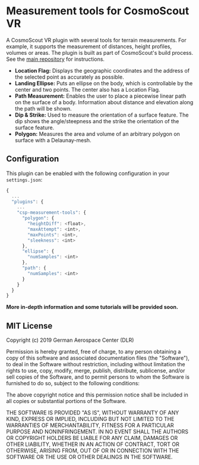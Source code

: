 # Measurement tools for CosmoScout VR

A CosmoScout VR plugin with several tools for terrain measurements. For example, it supports the measurement of distances, height profiles, volumes or areas. The plugin is built as part of CosmoScout's build process. See the [main repository](https://github.com/cosmoscout/cosmoscout-vr) for instructions.

* **Location Flag:** Displays the geographic coordinates and the address of the selected point as accurately as possible.
* **Landing Ellipse:** Puts an ellipse on the body, which is controllable by the center and two points. The center also has a Location Flag.
* **Path Measurement:** Enables the user to place a piecewise linear path on the surface of a body. Information about distance and elevation along the path will be shown.
* **Dip & Strike:** Used to measure the orientation of a surface feature. The dip shows the angle/steepness and the strike the orientation of the surface feature.
* **Polygon:** Measures the area and volume of an arbitrary polygon on surface with a Delaunay-mesh.

## Configuration

This plugin can be enabled with the following configuration in your `settings.json`:

```javascript
{
  ...
  "plugins": {
    ...
    "csp-measurement-tools": {
      "polygon": {
        "heightDiff": <float>,
        "maxAttempt": <int>,
        "maxPoints": <int>,
        "sleekness": <int>
      },
      "ellipse": {
        "numSamples": <int>
      },
      "path": {
        "numSamples": <int>
      }
    }
  }
}
```

**More in-depth information and some tutorials will be provided soon.**

## MIT License

Copyright (c) 2019 German Aerospace Center (DLR)

Permission is hereby granted, free of charge, to any person obtaining a copy
of this software and associated documentation files (the "Software"), to deal
in the Software without restriction, including without limitation the rights
to use, copy, modify, merge, publish, distribute, sublicense, and/or sell
copies of the Software, and to permit persons to whom the Software is
furnished to do so, subject to the following conditions:

The above copyright notice and this permission notice shall be included in all
copies or substantial portions of the Software.

THE SOFTWARE IS PROVIDED "AS IS", WITHOUT WARRANTY OF ANY KIND, EXPRESS OR
IMPLIED, INCLUDING BUT NOT LIMITED TO THE WARRANTIES OF MERCHANTABILITY,
FITNESS FOR A PARTICULAR PURPOSE AND NONINFRINGEMENT. IN NO EVENT SHALL THE
AUTHORS OR COPYRIGHT HOLDERS BE LIABLE FOR ANY CLAIM, DAMAGES OR OTHER
LIABILITY, WHETHER IN AN ACTION OF CONTRACT, TORT OR OTHERWISE, ARISING FROM,
OUT OF OR IN CONNECTION WITH THE SOFTWARE OR THE USE OR OTHER DEALINGS IN THE
SOFTWARE.
